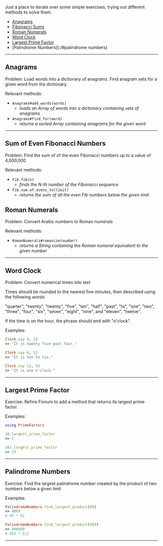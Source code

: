 Just a place to iterate over some simple exercises, trying out different methods to solve them.

* [Anagrams](./#anagrams)
* [Fibonacci Sums](./#sum-of-even-fibonacci-numbers)
* [Roman Numerals](./#roman-numerals)
* [Word Clock](./#word-clock)
* [Largest Prime Factor](./#largest-prime-factor)
* [Palindrome Numbers](./#palindrome numbers)

----

## Anagrams

Problem: Load words into a dictionary of anagrams. Find anagram sets for a given word from the dictionary.

Relevant methods:

* `Anagrams#add_words(words)`
    * _loads an Array of words into a dictionary containing sets of anagrams_
* `Anagrams#find_for(word)`
    * _returns a sorted Array containing anagrams for the given word_

----

## Sum of Even Fibonacci Numbers

Problem: Find the sum of of the even Fibonacci numbers up to a value of 4,000,000

Relevant methods:

* `Fib.fib(n)`
    * _finds the N-th number of the Fibonacci sequence_
* `Fib.sum_of_evens_to(limit)`
    * _returns the sum of all the even Fib numbers below the given limit_

## Roman Numerals

Problem: Convert Arabic numbers to Roman numerals

Relevant methods:

* `RomanNumerals#romanize(number)`
    * _returns a String containing the Roman numeral equivalent to the given number_

----

## Word Clock

Problem: Convert numerical times into text

Times should be rounded to the nearest five minutes, then described using the following words:

"quarter", "twenty", "twenty", "five", "ten", "half", "past", "to",
"one", "two", "three", "four", "six", "seven", "eight", "nine",
and "eleven", "twelve".

If the time is on the hour, the phrase should end with "o'clock".

Examples:

```ruby
Clock.say 4, 23
=> "It is twenty five past four."

Clock.say 6, 52
=> "It is ten to six."

Clock.say 12, 58
=> "It is one o'clock."
```

----

## Largest Prime Factor

Exercise: Refine Fixnum to add a method that returns its largest prime factor.

Examples: 

```ruby
using PrimeFactors

10.largest_prime_factor
=> 5

161.largest_prime_factor
=> 23
```

----

## Palindrome Numbers

Exercise: Find the largest palindrome number created by the product of two numbers below a given limit

Examples:

```ruby
PalindromeNumbers.find_largest_product(99)
=> 9009
# 99 * 91

PalindromeNumbers.find_largest_product(999)
=> 906609
# 993 * 913
```
----

